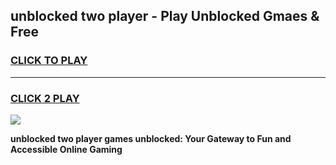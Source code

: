 
## unblocked two player - Play Unblocked Gmaes & Free
<h3>
<a href="https://news.freeplayer.one?title=unblocked_two_player&ref=16F">CLICK TO PLAY</a></h3>
<hr>

<h3>
<a href="https://news.freeplayer.one?title=unblocked_two_player&ref=16F">CLICK 2 PLAY</a>
  
</h3>

<a href="https://news.freeplayer.one?title=unblocked_two_player&ref=16F/"><img src="https://clearcache.store/games.png"></a>


**unblocked two player games unblocked: Your Gateway to Fun and Accessible Online Gaming**
